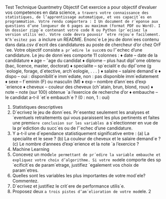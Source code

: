 Test Technique Quantmetry
Objectif
Cet exercice a pour objectif d’evaluer vos competences en data science, `a travers votre
connaissance des statistiques, de l’apprentissage automatique, et vos capacit´es en programmation.
Votre rendu comportera :
I Un document de r´eponse aux questions d’une longueur de 6 pages au maximum
(format PDF ou Word).
I Un dossier zipp´e contenant votre code R ou Python (pr´ecisez la version utilis´ee).
Votre code devra pouvoir ˆetre rejou´e facilement. N’h´esitez pas `a inclure un README.
Enonc´e
Le jeu de donn´ees contenu dans data.csv d´ecrit des candidatures au poste de chercheur
d’or chez OrF´ee. Votre objectif consiste `a pr´edire le succ`es ou l’´echec d’une candidature.
Le jeu de donn´ees comporte 11 colonnes :
♦ date – date de la candidature
♦ age – ˆage du candidat
♦ diplome – plus haut diplˆome obtenu (bac, licence, master, doctorat)
♦ specialite – sp´ecialit´e du diplˆome (g´eologie, forage, d´etective, arch´eologie, . . . )
♦ salaire – salaire demand´e
♦ dispo – oui : disponibilit´e imm´ediate, non : pas disponible imm´ediatement
♦ sexe – f´eminin (F) ou masculin (M)
♦ exp – nombre d’ann´ees d’exp´erience
♦ cheveux – couleur des cheveux (chˆatain, brun, blond, roux)
♦ note – note (sur 100) obtenue `a l’exercice de recherche d’or
♦ embauche – le candidat a-t-il ´et´e embauch´e ? (0 : non, 1 : oui)
1. Statistiques descriptives
1. D´ecrivez le jeu de donn´ees. Pr´esentez seulement les analyses et ´eventuels retraitements qui vous paraissent les plus pertinents et faites une premi`ere conclusion sur
les variables `a s´electionner en vue de la pr´ediction du succ`es ou de l’´echec d’une
candidature.
2. Y a-t-il une d´ependance statistiquement significative entre :
(a) La specialite et le sexe ?
(b) La couleur de cheveux et le salaire demand´e ?
(c) Le nombre d’annees d’exp´erience et la note `a l’exercice ?
2. Machine Learning
1. Concevez un mod`ele permettant de pr´edire la variable embauche et expliquez votre
choix d’algorithme. Si votre mod`ele comporte des sp´ecificit´es de param´etrage, justifiez ´egalement vos choix de param`etres.
2. Quelles sont les variables les plus importantes de votre mod`ele? Commentez.
3. D´ecrivez et justifiez le crit`ere de performance utilis´e.
4. Proposez deux `a trois pistes d’am´elioration de votre mod`ele.
2
